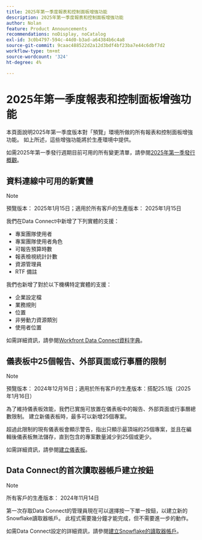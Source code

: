 ```yaml
---
title: 2025年第一季度報表和控制面板增強功能
description: 2025年第一季度報表和控制面板增強功能
author: Nolan
feature: Product Announcements
recommendations: noDisplay, noCatalog
exl-id: 3c0b4797-594c-44d0-b3ad-a64384b6c4a8
source-git-commit: 9caac488522d2a12d3bdf4bf23ba7e44c6dbf7d2
workflow-type: tm+mt
source-wordcount: '324'
ht-degree: 4%

---
```


# 2025年第一季度報表和控制面板增強功能

本頁面說明2025年第一季度版本對「預覽」環境所做的所有報表和控制面板增強功能。 如上所述，這些增強功能將於生產環境中提供。

如需2025年第一季發行週期目前可用的所有變更清單，請參閱[2025年第一季發行概觀](/help/quicksilver/product-announcements/product-releases/25-q1-release-activity/25-q1-release-overview.md)。

## 資料連線中可用的新實體

>[!NOTE]
>
>預覽版本： 2025年1月15日；適用於所有客戶的生產版本： 2025年1月15日

我們在Data Connect中新增了下列實體的支援：

* 專案團隊使用者
* 專案團隊使用者角色
* 可報告預算時數
* 報表檢視統計計數
* 資源管理員
* RTF 備註

我們也新增了對於以下機構特定實體的支援：

* 企業設定檔
* 業務規則
* 位置
* 非勞動力資源類別
* 使用者位置

如需詳細資訊，請參閱[Workfront Data Connect資料字典](/help/quicksilver/reports-and-dashboards/data-lake/data-dictionary.md)。

## 儀表板中25個報告、外部頁面或行事曆的限制

>[!NOTE]
>
>預覽版本： 2024年12月16日；適用於所有客戶的生產版本：搭配25.1版（2025年1月16日）

為了維持儀表板效能，我們已實施可放置在儀表板中的報告、外部頁面或行事曆總數限制。 建立新儀表板時，最多可以新增25個專案。

超過此限制的現有儀表板會顯示警告，指出只顯示最頂端的25個專案，並且在編輯後儀表板無法儲存，直到包含的專案數量減少到25個或更少。

如需詳細資訊，請參閱[建立儀表板](/help/quicksilver/reports-and-dashboards/dashboards/creating-and-managing-dashboards/create-dashboard.md)。

## Data Connect的首次讀取器帳戶建立按鈕

>[!NOTE]
>
>所有客戶的生產版本： 2024年11月14日

第一次存取Data Connect的管理員現在可以選擇按一下單一按鈕，以建立新的Snowflake讀取器帳戶。 此程式需要幾分鐘才能完成，但不需要進一步的動作。

如需Data Connect設定的詳細資訊，請參閱[建立Snowflake的讀取器帳戶](/help/quicksilver/reports-and-dashboards/data-lake/create-a-reader-account.md)。

